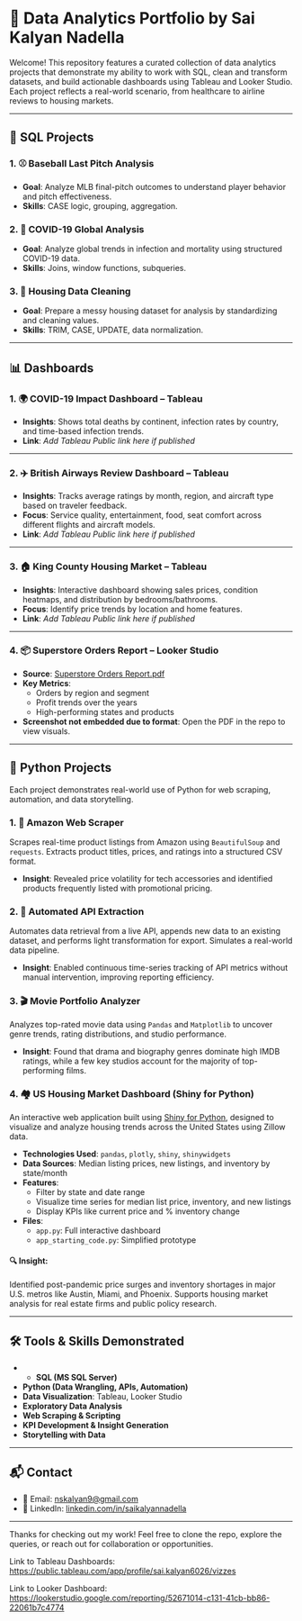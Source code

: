 # 🧠 Data Analytics Portfolio by Sai Kalyan Nadella

Welcome! This repository features a curated collection of data analytics projects that demonstrate my ability to work with SQL, clean and transform datasets, and build actionable dashboards using Tableau and Looker Studio. Each project reflects a real-world scenario, from healthcare to airline reviews to housing markets.

---

## 📁 SQL Projects

### 1. ⚾ Baseball Last Pitch Analysis
- **Goal**: Analyze MLB final-pitch outcomes to understand player behavior and pitch effectiveness.
- **Skills**: CASE logic, grouping, aggregation.

### 2. 🦠 COVID-19 Global Analysis
- **Goal**: Analyze global trends in infection and mortality using structured COVID-19 data.
- **Skills**: Joins, window functions, subqueries.

### 3. 🧹 Housing Data Cleaning
- **Goal**: Prepare a messy housing dataset for analysis by standardizing and cleaning values.
- **Skills**: TRIM, CASE, UPDATE, data normalization.

---

## 📊 Dashboards

### 1. 🌍 COVID-19 Impact Dashboard – Tableau

- **Insights**: Shows total deaths by continent, infection rates by country, and time-based infection trends.
- **Link**: *Add Tableau Public link here if published*

---

### 2. ✈️ British Airways Review Dashboard – Tableau

- **Insights**: Tracks average ratings by month, region, and aircraft type based on traveler feedback.
- **Focus**: Service quality, entertainment, food, seat comfort across different flights and aircraft models.
- **Link**: *Add Tableau Public link here if published*

---

### 3. 🏠 King County Housing Market – Tableau

- **Insights**: Interactive dashboard showing sales prices, condition heatmaps, and distribution by bedrooms/bathrooms.
- **Focus**: Identify price trends by location and home features.
- **Link**: *Add Tableau Public link here if published*

---

### 4. 📦 Superstore Orders Report – Looker Studio

- **Source**: [Superstore Orders Report.pdf](./Orders_Report.pdf)
- **Key Metrics**:
  - Orders by region and segment
  - Profit trends over the years
  - High-performing states and products
- **Screenshot not embedded due to format**: Open the PDF in the repo to view visuals.

---
## 🐍 Python Projects

Each project demonstrates real-world use of Python for web scraping, automation, and data storytelling.

### 1. 🛒 Amazon Web Scraper  
Scrapes real-time product listings from Amazon using `BeautifulSoup` and `requests`. Extracts product titles, prices, and ratings into a structured CSV format.  
- **Insight**: Revealed price volatility for tech accessories and identified products frequently listed with promotional pricing.

### 2. 🔄 Automated API Extraction  
Automates data retrieval from a live API, appends new data to an existing dataset, and performs light transformation for export. Simulates a real-world data pipeline.  
- **Insight**: Enabled continuous time-series tracking of API metrics without manual intervention, improving reporting efficiency.

### 3. 🎬 Movie Portfolio Analyzer  
Analyzes top-rated movie data using `Pandas` and `Matplotlib` to uncover genre trends, rating distributions, and studio performance.  
- **Insight**: Found that drama and biography genres dominate high IMDB ratings, while a few key studios account for the majority of top-performing films.

### 4. 🏘️ US Housing Market Dashboard (Shiny for Python)

An interactive web application built using [Shiny for Python](https://shiny.posit.co/py/), designed to visualize and analyze housing trends across the United States using Zillow data.

- **Technologies Used**: `pandas`, `plotly`, `shiny`, `shinywidgets`
- **Data Sources**: Median listing prices, new listings, and inventory by state/month
- **Features**:
  - Filter by state and date range
  - Visualize time series for median list price, inventory, and new listings
  - Display KPIs like current price and % inventory change
- **Files**:
  - `app.py`: Full interactive dashboard
  - `app_starting_code.py`: Simplified prototype

#### 🔍 Insight:
Identified post-pandemic price surges and inventory shortages in major U.S. metros like Austin, Miami, and Phoenix. Supports housing market analysis for real estate firms and public policy research.

---

## 🛠 Tools & Skills Demonstrated

- - **SQL (MS SQL Server)**
- **Python (Data Wrangling, APIs, Automation)**
- **Data Visualization**: Tableau, Looker Studio
- **Exploratory Data Analysis**
- **Web Scraping & Scripting**
- **KPI Development & Insight Generation**
- **Storytelling with Data**

---

## 📬 Contact

- 📧 Email: [nskalyan9@gmail.com](mailto:saikalyan384@gmail.com)
- 🔗 LinkedIn: [linkedin.com/in/saikalyannadella](https://www.linkedin.com/in/saikalyannadella)

---

Thanks for checking out my work! Feel free to clone the repo, explore the queries, or reach out for collaboration or opportunities.




Link to Tableau Dashboards: https://public.tableau.com/app/profile/sai.kalyan6026/vizzes

Link to Looker Dashboard: https://lookerstudio.google.com/reporting/52671014-c131-41cb-bb86-22061b7c4774
